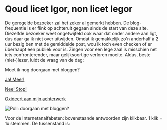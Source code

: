 # Qoud licet Igor, non licet legor

De geregelde bezoeker zal het zeker al gemerkt hebben. De blog-frequentie is er flink op achteruit gegaan sinds de start van deze site. Diezelfde bezoeker weet ongetwijfeld ook waar dat onder andere aan ligt, dus daar ga ik niet over uitwijden.
Omdat ik gemakkelijk zo'n anderhalf à 2 uur bezig ben met de gemiddelde post, wou ik toch even checken of er überhaupt een publiek voor is. Zingen voor een lege zaal is misschien net iets confronterender, maar gelijksoortige verloren moeite.
Aldus, beste (niet-)lezer, luidt de vraag van de dag:

Moet ik nog doorgaan met bloggen?

[Ja! Meer!](http://poll.dezeserver.nl/vote.cgi?pid=227877&aid=1)

[Nee! Stop!](http://poll.dezeserver.nl/vote.cgi?pid=227877&aid=2)

[Oxideert aan mijn achterwerk](http://poll.dezeserver.nl/vote.cgi?pid=227877&aid=3)

![Poll: doorgaan met bloggen?](http://poll.dezeserver.nl/results.cgi?pid=227877&layout=1&sort=org)

Voor de Internetanalfabeten: bovenstaande antwoorden zijn klikbaar. 1 klik = 1x stemmen. De tussenstand is:

